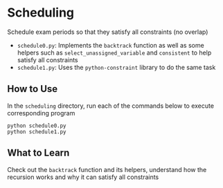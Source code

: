 # Scheduling

Schedule exam periods so that they satisfy all constraints (no overlap)

- `schedule0.py`: Implements the `backtrack` function as well as some helpers such as `select_unassigned_variable` and `consistent` to help satisfy all constraints
- `schedule1.py`: Uses the `python-constraint` library to do the same task

## How to Use

In the `scheduling` directory, run each of the commands below to execute corresponding program

```shell
python schedule0.py
python schedule1.py
```

## What to Learn

Check out the `backtrack` function and its helpers, understand how the recursion works and why it can satisfy all constraints
